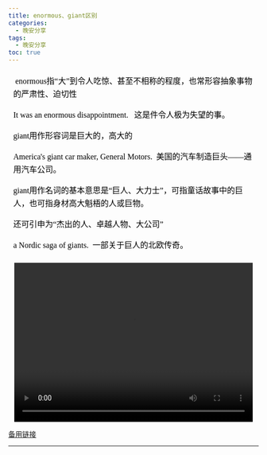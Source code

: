 ```yaml
---
title: enormous、giant区别
categories:
  - 晚安分享
tags:
  - 晚安分享
toc: true 
---
```



<!-- 
️ enormous指“大”到令人吃惊、甚至不相称的程度，也常形容抽象事物的严肃性、迫切性  

It was an enormous disappointment.   这是件令人极为失望的事。


️giant用作形容词是巨大的，高大的

America's giant car maker, General Motors.  美国的汽车制造巨头——通用汽车公司。

️giant用作名词的基本意思是“巨人、大力士”，可指童话故事中的巨人，也可指身材高大魁梧的人或巨物。

还可引申为“杰出的人、卓越人物、大公司” 

a Nordic saga of giants.   一部关于巨人的北欧传奇。 -->


<section id="nice" data-tool="mdnice编辑器" data-website="https://www.mdnice.com" style="font-size: 16px; color: black; padding: 0 10px; line-height: 1.6; word-spacing: 0px; letter-spacing: 0px; word-break: break-word; word-wrap: break-word; text-align: left; font-family: Optima-Regular, Optima, PingFangSC-light, PingFangTC-light, 'PingFang SC', Cambria, Cochin, Georgia, Times, 'Times New Roman', serif;"><p data-tool="mdnice编辑器" style="font-size: 16px; padding-top: 8px; padding-bottom: 8px; margin: 0; line-height: 26px; color: black;">️ enormous指“大”到令人吃惊、甚至不相称的程度，也常形容抽象事物的严肃性、迫切性</p>
<p data-tool="mdnice编辑器" style="font-size: 16px; padding-top: 8px; padding-bottom: 8px; margin: 0; line-height: 26px; color: black;">It was an enormous disappointment.&nbsp; &nbsp;这是件令人极为失望的事。</p>
<p data-tool="mdnice编辑器" style="font-size: 16px; padding-top: 8px; padding-bottom: 8px; margin: 0; line-height: 26px; color: black;">️giant用作形容词是巨大的，高大的</p>
<p data-tool="mdnice编辑器" style="font-size: 16px; padding-top: 8px; padding-bottom: 8px; margin: 0; line-height: 26px; color: black;">America's giant car maker, General Motors.&nbsp; 美国的汽车制造巨头——通用汽车公司。</p>
<p data-tool="mdnice编辑器" style="font-size: 16px; padding-top: 8px; padding-bottom: 8px; margin: 0; line-height: 26px; color: black;">️giant用作名词的基本意思是“巨人、大力士”，可指童话故事中的巨人，也可指身材高大魁梧的人或巨物。</p>
<p data-tool="mdnice编辑器" style="font-size: 16px; padding-top: 8px; padding-bottom: 8px; margin: 0; line-height: 26px; color: black;">还可引申为“杰出的人、卓越人物、大公司”</p>
<p data-tool="mdnice编辑器" style="font-size: 16px; padding-top: 8px; padding-bottom: 8px; margin: 0; line-height: 26px; color: black;">a Nordic saga of giants.&nbsp;  一部关于巨人的北欧传奇。</p>
</section>

<p style="text-align:center">
   <video width="480" height="320" controls>
       <source src="/video/111.mp4">
   </video>
</p>
 <p><a href="/video/111.mp4">备用链接</a></p>
 
---






